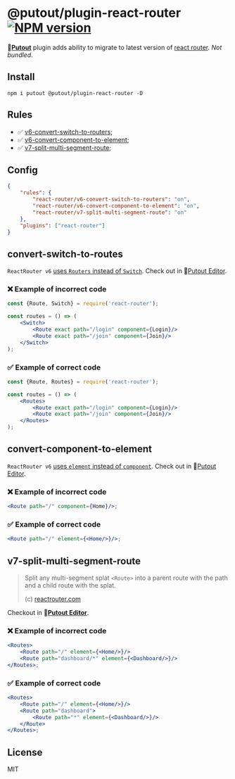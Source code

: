 # @putout/plugin-react-router [![NPM version][NPMIMGURL]][NPMURL]

[NPMIMGURL]: https://img.shields.io/npm/v/@putout/plugin-react-router.svg?style=flat&longCache=true
[NPMURL]: https://npmjs.org/package/@putout/plugin-react-router "npm"

🐊[**Putout**](https://github.com/coderaiser/putout) plugin adds ability to migrate to latest version of [react router](https://reactrouter.com/docs/en/v6/upgrading/v5). *Not bundled*.

## Install

```
npm i putout @putout/plugin-react-router -D
```

## Rules

- ✅ [v6-convert-switch-to-routers](#v6-convert-switch-to-routers);
- ✅ [v6-convert-component-to-element](#v6-convert-component-to-element);
- ✅ [v7-split-multi-segment-route](#v7-split-multi-segment-route);

## Config

```json
{
    "rules": {
        "react-router/v6-convert-switch-to-routers": "on",
        "react-router/v6-convert-component-to-element": "on",
        "react-router/v7-split-multi-segment-route": "on"
    },
    "plugins": ["react-router"]
}
```

## convert-switch-to-routes

`ReactRouter v6` [uses `Routers` instead of `Switch`](https://reactrouter.com/en/6.6.2/components/routes#routes). Check out in 🐊[Putout Editor](https://putout.cloudcmd.io/#/gist/2030cd7141bf5f02bef896b19b9400ea/a1364326157c85b9e8fa33b6c87cb77ca5a2792f).

### ❌ Example of incorrect code

```jsx
const {Route, Switch} = require('react-router');

const routes = () => (
    <Switch>
        <Route exact path="/login" component={Login}/>
        <Route exact path="/join" component={Join}/>
    </Switch>
);
```

### ✅ Example of correct code

```jsx
const {Route, Routes} = require('react-router');

const routes = () => (
    <Routes>
        <Route exact path="/login" component={Login}/>
        <Route exact path="/join" component={Join}/>
    </Routes>
);
```

## convert-component-to-element

`ReactRouter v6` [uses `element` instead of `component`](https://reactrouter.com/en/6.6.2/route/route#dynamic-segments). Check out in 🐊[Putout Editor](https://putout.cloudcmd.io/#/gist/7fb5cf000b6a61d4003fccf2fcb39da3/1de6534c6151a20e021b3508e027fb0ee2449b0c).

### ❌ Example of incorrect code

```jsx
<Route path="/" component={Home}/>;
```

### ✅ Example of correct code

```jsx
<Route path="/" element={<Home/>}/>;
```

## v7-split-multi-segment-route

> Split any multi-segment splat `<Route>` into a parent route with the path and a child route with the splat.
>
> (c) [reactrouter.com](https://reactrouter.com/upgrading/v6)

Checkout in 🐊[**Putout Editor**](https://putout.cloudcmd.io/#/gist/f7e4ee30936fee2eb0b9269e9b377561/5bb969962141c3d617576384203a8ab3c38c7b31).

### ❌ Example of incorrect code

```jsx
<Routes>
    <Route path="/" element={<Home/>}/>
    <Route path="dashboard/*" element={<Dashboard/>}/>
</Routes>;
```

### ✅ Example of correct code

```jsx
<Routes>
    <Route path="/" element={<Home/>}/>
    <Route path="dashboard">
        <Route path="*" element={<Dashboard/>}/>
    </Route>
</Routes>;
```

## License

MIT
